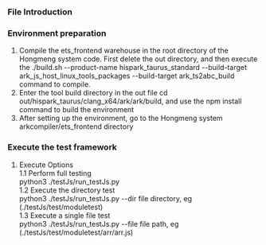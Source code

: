### File Introduction

### Environment preparation
1. Compile the ets_frontend warehouse in the root directory of the Hongmeng system code. First delete the out directory, and then execute the ./build.sh --product-name hispark_taurus_standard --build-target ark_js_host_linux_tools_packages --build-target ark_ts2abc_build command to compile. <br>
2. Enter the tool build directory in the out file cd out/hispark_taurus/clang_x64/ark/ark/build, and use the npm install command to build the environment<br>
3. After setting up the environment, go to the Hongmeng system arkcompiler/ets_frontend directory<br>


### Execute the test framework
1. Execute Options<br>
1.1 Perform full testing<br>
python3 ./testJs/run_testJs.py <br>
1.2 Execute the directory test<br>
python3 ./testJs/run_testJs.py --dir file directory, eg (./testJs/test/moduletest)<br>
1.3 Execute a single file test<br>
python3 ./testJs/run_testJs.py --file file path, eg (./testJs/test/moduletest/arr/arr.js)<br>